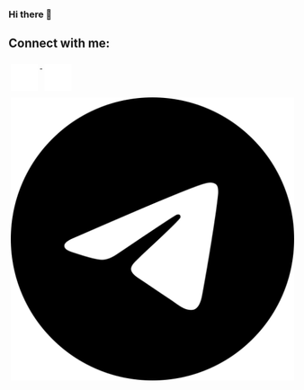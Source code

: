 ### Hi there 👋

## Connect with me:

 <a href="https://www.linkedin.com/in/oleksandr-novychenko/">
    <img src="assets/linkedin.svg" alt="linkedin" style="vertical-align:top; margin:6px 4px; width:40px height:40px">
  </a> 
<a href="https://www.instagram.com/aleksandrnovychenko/">
    <img src="assets/instagram.svg" alt="instagram" style="vertical-align:top; margin:6px 4px; width:40px height:40px">
  </a> 
  <a href="http://t.me/NovychenkoA">
    <img src="assets/telegram.svg" alt="telegram" style="vertical-align:top; margin:6px 4px; width:40px height:40px">
  </a>

<!--
**A-Novychenko/A-Novychenko** is a ✨ _special_ ✨ repository because its `README.md` (this file) appears on your GitHub profile.

Here are some ideas to get you started:

- 🔭 I’m currently working on ...
- 🌱 I’m currently learning ...
- 👯 I’m looking to collaborate on ...
- 🤔 I’m looking for help with ...
- 💬 Ask me about ...
- 📫 How to reach me: ...
- 😄 Pronouns: ...
- ⚡ Fun fact: ...
-->
